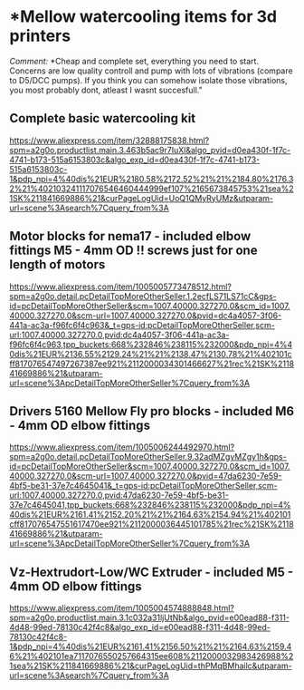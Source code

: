 # *Mellow watercooling items for 3d printers

*Comment:* *Cheap and complete set, everything you need to start. Concerns are low quality controll and pump with lots of vibrations (compare to D5/DCC pumps). If you think you can somehow isolate those vibrations, you most probably dont, atleast I wasnt succesfull."

## Complete basic watercooling kit

https://www.aliexpress.com/item/32888175838.html?spm=a2g0o.productlist.main.3.463b5ac9r7IuXl&algo_pvid=d0ea430f-1f7c-4741-b173-515a6153803c&algo_exp_id=d0ea430f-1f7c-4741-b173-515a6153803c-1&pdp_npi=4%40dis%21EUR%2180.58%2172.52%21%21%2184.80%2176.32%21%402103241117076546460444999ef107%2165673845753%21sea%21SK%211841669886%21&curPageLogUid=UoQ1QMyRyUMz&utparam-url=scene%3Asearch%7Cquery_from%3A

## Motor blocks for nema17 - included elbow fittings M5 - 4mm OD !! screws just for one length of motors

https://www.aliexpress.com/item/1005005773478512.html?spm=a2g0o.detail.pcDetailTopMoreOtherSeller.1.2ecfLS71LS71cC&gps-id=pcDetailTopMoreOtherSeller&scm=1007.40000.327270.0&scm_id=1007.40000.327270.0&scm-url=1007.40000.327270.0&pvid=dc4a4057-3f06-441a-ac3a-f96fc6f4c963&_t=gps-id:pcDetailTopMoreOtherSeller,scm-url:1007.40000.327270.0,pvid:dc4a4057-3f06-441a-ac3a-f96fc6f4c963,tpp_buckets:668%232846%238115%232000&pdp_npi=4%40dis%21EUR%2136.55%2129.24%21%21%2138.47%2130.78%21%402101cff817076547497267387ee921%2112000034301466627%21rec%21SK%211841669886%21&utparam-url=scene%3ApcDetailTopMoreOtherSeller%7Cquery_from%3A

## Drivers 5160 Mellow Fly pro blocks - included M6 - 4mm OD elbow fittings

https://www.aliexpress.com/item/1005006244492970.html?spm=a2g0o.detail.pcDetailTopMoreOtherSeller.9.32adMZgyMZgy1h&gps-id=pcDetailTopMoreOtherSeller&scm=1007.40000.327270.0&scm_id=1007.40000.327270.0&scm-url=1007.40000.327270.0&pvid=47da6230-7e59-4bf5-be31-37e7c4645041&_t=gps-id:pcDetailTopMoreOtherSeller,scm-url:1007.40000.327270.0,pvid:47da6230-7e59-4bf5-be31-37e7c4645041,tpp_buckets:668%232846%238115%232000&pdp_npi=4%40dis%21EUR%2161.41%2152.20%21%21%2164.63%2154.94%21%402101cff817076547551617470ee921%2112000036445101785%21rec%21SK%211841669886%21&utparam-url=scene%3ApcDetailTopMoreOtherSeller%7Cquery_from%3A

## Vz-Hextrudort-Low/WC Extruder - included M5 - 4mm OD elbow fittings

https://www.aliexpress.com/item/1005004574888848.html?spm=a2g0o.productlist.main.3.1c032a31ljUtNb&algo_pvid=e00ead88-f311-4d48-99ed-78130c42f4c8&algo_exp_id=e00ead88-f311-4d48-99ed-78130c42f4c8-1&pdp_npi=4%40dis%21EUR%2161.41%2156.50%21%21%2164.63%2159.46%21%402101ea7117076550257664315ee608%2112000032983426988%21sea%21SK%211841669886%21&curPageLogUid=thPMqBMhailc&utparam-url=scene%3Asearch%7Cquery_from%3A

